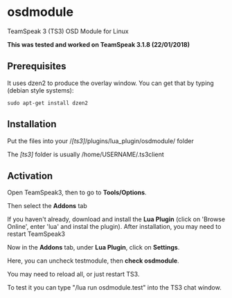# osdmodule
TeamSpeak 3 (TS3) OSD Module for Linux

**This was tested and worked on TeamSpeak 3.1.8 (22/01/2018)**

## Prerequisites

It uses dzen2 to produce the overlay window. You can get that by typing (debian style systems):


    sudo apt-get install dzen2


## Installation

Put the files into your /*[ts3]*/plugins/lua_plugin/osdmodule/ folder

The *[ts3]* folder is usually /home/USERNAME/.ts3client

## Activation

Open TeamSpeak3, then to go to **Tools/Options**.

Then select the **Addons** tab

If you haven't already, download and install the **Lua Plugin** (click on 'Browse Online', enter 'lua' and instal the plugin). After installation, you may need to restart TeamSpeak3

Now in the **Addons** tab, under **Lua Plugin**, click on **Settings**.

Here, you can uncheck testmodule, then **check osdmodule**.

You may need to reload all, or just restart TS3.

To test it you can type "/lua run osdmodule.test" into the TS3 chat window.
